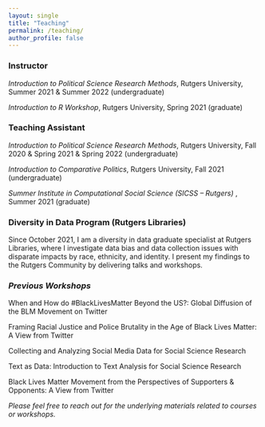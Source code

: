 ```yaml
---
layout: single
title: "Teaching"
permalink: /teaching/
author_profile: false
---
```


### Instructor

<i> Introduction to Political Science Research Methods</i>, Rutgers University, Summer 2021 & Summer 2022 (undergraduate)

<i> Introduction to R Workshop</i>, Rutgers University, Spring 2021 (graduate)

### Teaching Assistant

<i> Introduction to Political Science Research Methods</i>, Rutgers University, Fall 2020 & Spring 2021 & Spring 2022 (undergraduate)

<i> Introduction to Comparative Politics</i>, Rutgers University, Fall 2021 (undergraduate)

<i> <a style="text-decoration:none" href="https://sicss.io/2021/rutgers/" target = "blank_"> Summer Institute in Computational Social Science (SICSS – Rutgers)</a> </i>, Summer 2021 (graduate)

### Diversity in Data Program (Rutgers Libraries) 

Since October 2021, I am a diversity in data graduate specialist at Rutgers Libraries, where I investigate data bias and data collection issues with disparate impacts by race, ethnicity, and identity. I present my findings to the Rutgers Community by delivering talks and workshops. 

### <i> Previous Workshops </i>

When and How do #BlackLivesMatter Beyond the US?: Global Diffusion of the BLM Movement on Twitter

Framing Racial Justice and Police Brutality in the Age of Black Lives Matter: A View from Twitter

Collecting and Analyzing Social Media Data for Social Science Research 

Text as Data: Introduction to Text Analysis for Social Science Research

Black Lives Matter Movement from the Perspectives of Supporters & Opponents: A View from Twitter

<i> Please feel free to reach out for the underlying materials related to courses or workshops.</i>






